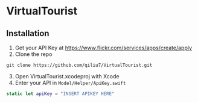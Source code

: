 # VirtualTourist

## Installation
1. Get your API Key at https://www.flickr.com/services/apps/create/apply
2. Clone the repo
```
git clone https://github.com/qiliu7/VirtualTourist.git
```
3. Open VirtualTourist.xcodeproj with Xcode
4. Enter your API in `Model/Helper/ApiKey.swift`
```swift
static let apiKey = "INSERT APIKEY HERE"
```

